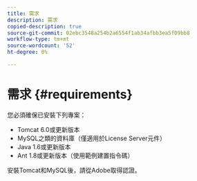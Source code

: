 ```yaml
---
title: 需求
description: 需求
copied-description: true
source-git-commit: 02ebc3548a254b2a6554f1ab34afbb3ea5f09bb8
workflow-type: tm+mt
source-wordcount: '52'
ht-degree: 0%

---
```


# 需求 {#requirements}

您必須確保已安裝下列專案：

* Tomcat 6.0或更新版本
* MySQL之類的資料庫（僅適用於License Server元件）
* Java 1.6或更新版本
* Ant 1.8或更新版本（使用範例建置指令碼）

安裝Tomcat和MySQL後，請從Adobe取得認證。
